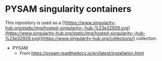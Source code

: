 # PYSAM singularity containers

This repository is used as a [![https://www.singularity-hub.org/static/img/hosted-singularity--hub-%23e32929.svg](https://www.singularity-hub.org/static/img/hosted-singularity--hub-%23e32929.svg)](https://www.singularity-hub.org/collections/) collection.

* PYSAM
  * From  https://pysam.readthedocs.io/en/latest/installation.html
